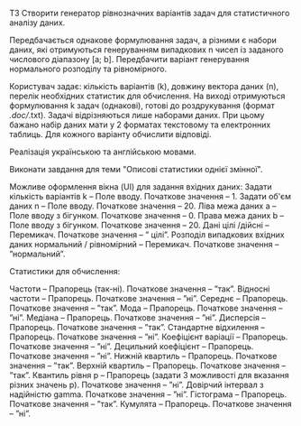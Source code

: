 ТЗ
Створити генератор рівнозначних варіантів задач для статистичного аналізу даних. 

Передбачається однакове формулювання задач, а різними є набори даних, які отримуються генеруванням випадкових n чисел із заданого числового діапазону [a; b]. Передбачити варіант генерування нормального розподілу та рівномірного.

Користувач задає: кількість варіантів (k), довжину вектора даних (n), перелік необхідних статистик для обчислення.
На виході отримуються формулювання k задач (однакові), готові до роздрукування (формат  *.doc/*.txt). Задачі відрізняються лише наборами даних. При цьому бажано набір даних мати у 2 форматах текстовому та електронних таблиць.
Для кожного варіанту обчислити відповіді.

Реалізація українською та англійською мовами.

Виконати завдання для теми "Описові статистики однієї змінної".

Можливе оформлення вікна (UI) для задання вхідних даних: 
Задати кількість варіантів k –  Поле вводу. Початкове значення – 1.
Задати об'єм даних n – Поле вводу. Початкове значення – 20.
Ліва межа даних  a –   Поле вводу з бігунком. Початкове значення – 0.
Права межа даних b –  Поле вводу з бігунком.  Початкове значення – 20.
Дані цілі /дійсні  –  Перемикач. Початкове значення – ” цілі”.
Розподіл випадкових вхідних даних нормальний / рівномірний – Перемикач. Початкове значення – ”нормальний”. 

Статистики для обчислення:

Частоти –  Прапорець (так-ні). Початкове значення – ”так”.
Відносні частоти –  Прапорець.  Початкове значення – ”ні”.
Середнє – Прапорець.  Початкове значення – ”так”.
Мода –  Прапорець. Початкове значення – ”ні”.
Медіана –  Прапорець. Початкове значення – ”ні”.
Дисперсія –  Прапорець. Початкове значення – ”так”.
Стандартне відхилення –  Прапорець. Початкове значення – ”ні”.
Коефіцієнт варіації –  Прапорець. Початкове значення – ”ні”.
Децильний коефіцієнт – Прапорець. Початкове значення – ”ні”.
Нижній квартиль –  Прапорець. Початкове значення – ”так”.
Верхній квартиль –  Прапорець. Початкове значення – ”так”.
Квантиль рівня p – Прапорець (задати 3 можливості для вказання різних значень p). Початкове значення – ”ні”.
Довірчий інтервал з надійністю  gamma. Початкове значення – ”ні”.
Гістограма – Прапорець. Початкове значення – ”так”.
Кумулята – Прапорець. Початкове значення – ”ні”.
